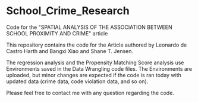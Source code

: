# School_Crime_Research
Code for the "SPATIAL ANALYSIS OF THE ASSOCIATION BETWEEN SCHOOL PROXIMITY AND CRIME" article

This repository contains the code for the Article authored by Leonardo de Castro Harth and Bangxi Xiao and Shane T. Jensen. 

The regression analysis and the Propensity Matching Score analysis use Environments saved in the Data Wrangling code files. The Environments are uploaded, but minor changes are expected if the code is ran today with updated data (crime data, code violation data, and so on).

Please feel free to contact me with any question regarding the code. 
